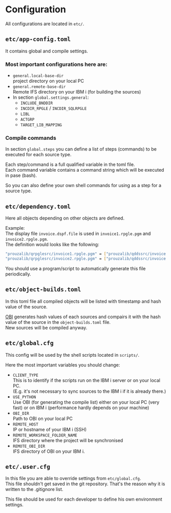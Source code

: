 # Configuration

All configurations are located in ```etc/```.


## ```etc/app-config.toml```

It contains global and compile settings.

### Most important configurations here are:

* ```general.local-base-dir```  
  project directory on your local PC
* ```general.remote-base-dir```  
  Remote IFS directory on your IBM i (for building the sources)
* In section ```global.settings.general```:
  * ```INCLUDE_BNDDIR```
  * ```INCDIR_RPGLE``` / ```INCDIR_SQLRPGLE```
  * ```LIBL```
  * ```ACTGRP```
  * ```TARGET_LIB_MAPPING```


### Compile commands

In section ```global.steps``` you can define a list of steps (commands) to be executed for each source type.

Each step/command is a full qualified variable in the toml file.  
Each command variable contains a command string which will be executed in pase (bash).

So you can also define your own shell commands for using as a step for a source type.


## ```etc/dependency.toml```

Here all objects depending on other objects are defined.

Example:  
The display file ```invoice.dspf.file``` is used in ```invoice1.rpgle.pgm``` and ```invoice2.rpgle.pgm```.  
The definition would looks like the following:
```bash
"prouzalib/qrpglesrc/invoice1.rpgle.pgm" = ["prouzalib/qddssrc/invoice.dspf.file"]
"prouzalib/qrpglesrc/invoice2.rpgle.pgm" = ["prouzalib/qddssrc/invoice.dspf.file"]
```

You should use a program/script to automatically generate this file periodically.


## ```etc/object-builds.toml```

In this toml file all compiled objects will be listed with timestamp and hash value of the source.

[OBI](https://github.com/andreas-prouza/obi) generates hash values of each sources and compairs it with the hash value of the source in the ```object-builds.toml``` file.  
New sources will be compiled anyway.


## ```etc/global.cfg```

This config will be used by the shell scripts located in ```scripts/```.

Here the most important variables you should change:

* ```CLIENT_TYPE```  
  This is to identify if the scripts run on the IBM i server or on your local PC.  
  (E.g. it's not necessary to sync sources to the IBM i if it is already there.)
* ```USE_PYTHON```  
  Use OBI (for generating the compile list) either on your local PC (very fast) or on IBM i (performance hardly depends on your machine)
* ```OBI_DIR```  
  Path to OBI on your local PC
* ```REMOTE_HOST```  
  IP or hostname of your IBM i (SSH)
* ```REMOTE_WORKSPACE_FOLDER_NAME```  
  IFS directory where the project will be synchronised
* ```REMOTE_OBI_DIR```  
  IFS directory of OBI on your IBM i.


## ```etc/.user.cfg```

In this file you are able to override settings from ```etc/global.cfg```.  
This file shouldn't get saved in the git repository. That's the reason why it is written to the .gitignore list.

This file should be used for each developer to define his own environment settings.